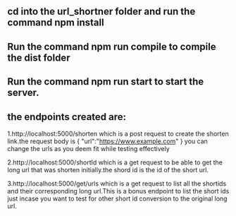 ## cd into the url_shortner folder and run the command npm install

## Run the command npm run compile to compile the dist folder

## Run the command npm run start to start the server.

## the endpoints created are:

1.http://localhost:5000/shorten which is a post request to create the shorten link.the request body is 
{
    "url":"https://www.example.com"
}
you can change the urls as you deem fit while testing effectively

2.http://localhost:5000/shortId which is a get request to be able to get the long url that was shorten initially.the shord id is the id of the short url.

3.http://localhost:5000/get/urls which is a get request to list all the shortids and their corresponding long url.This is a bonus endpoint to list the short ids just incase you want to test for other short id conversion to the original long url.